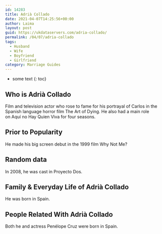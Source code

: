 ```yaml
---
id: 14283
title: Adrià Collado
date: 2021-04-07T14:25:56+00:00
author: Laima
layout: post
guid: https://ukdataservers.com/adria-collado/
permalink: /04/07/adria-collado
tags:
  - Husband
  - Wife
  - Boyfriend
  - Girlfriend
category: Marriage Guides
---
```


* some text
{: toc}


## Who is Adrià Collado
                  
                  
                  
Film and television actor who rose to fame for his portrayal of Carlos in the Spanish language horror film The Art of Dying. He also had a main role on Aquí no Hay Quien Viva for four seasons.
                  
              
            
              
            
                
                
                
## Prior to Popularity
                  
                  
                  
He made his big screen debut in the 1999 film Why Not Me?
                  
              
            
              
            
                
                
                
## Random data
                  
                  
                  
In 2008, he was cast in Proyecto Dos.
                  
              
            
              
            
                
                
                
## Family & Everyday Life of Adrià Collado
                  
                  
                  
He was born in Spain.
                  
              
            
              
            
                
                
                
## People Related With Adrià Collado
                  
                  
                  
Both he and actress Penélope Cruz were born in Spain. 
                  
              
            
              
            
                
              
            
              
              
            
            
              
            
          
          
          
